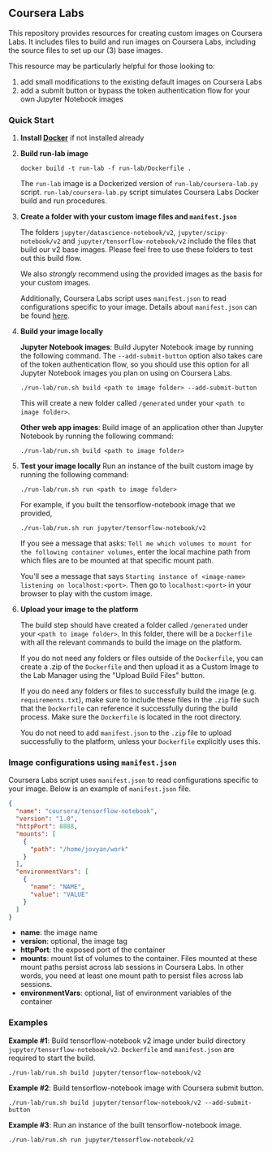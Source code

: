 ## Coursera Labs

This repository provides resources for creating custom images on Coursera Labs. It includes files to build and run images on Coursera Labs, including the source files to set up our (3) base images. 

This resource may be particularly helpful for those looking to:
1) add small modifications to the existing default images on Coursera Labs
2) add a submit button or bypass the token authentication flow for your own Jupyter Notebook images

### Quick Start

1. **Install [Docker](https://docs.docker.com)** if not installed already

2. **Build run-lab image**
    ```
    docker build -t run-lab -f run-lab/Dockerfile .
    ```
    The `run-lab` image is a Dockerized version of `run-lab/coursera-lab.py` script. `run-lab/coursera-lab.py` script simulates Coursera Labs Docker build and run procedures.

3. **Create a folder with your custom image files and `manifest.json`**

    The folders `jupyter/datascience-notebook/v2`, `jupyter/scipy-notebook/v2` and `jupyter/tensorflow-notebook/v2` include the files that build our v2 base images. Please feel free to use these folders to test out this build flow.

    We also *strongly* recommend using the provided images as the basis for your custom images.

    Additionally, Coursera Labs script uses `manifest.json` to read configurations specific to your image. Details about `manifest.json` can be found [here](#image-configurations-using-manifestjson).

4. **Build your image locally**

    <b>Jupyter Notebook images</b>: Build Jupyter Notebook image by running the following command. The `--add-submit-button` option also takes care of the token authentication flow, so you should use this option for all Jupyter Notebook images you plan on using on Coursera Labs.
    ```
    ./run-lab/run.sh build <path to image folder> --add-submit-button
    ```
    This will create a new folder called `/generated` under your `<path to image folder>`.

    <b>Other web app images</b>: Build image of an application other than Jupyter Notebook by running the following command:
    ```
    ./run-lab/run.sh build <path to image folder>
    ```
5. **Test your image locally**
    Run an instance of the built custom image by running the following command:
    ```
    ./run-lab/run.sh run <path to image folder>
    ```
    For example, if you built the tensorflow-notebook image that we provided,
    ```
    ./run-lab/run.sh run jupyter/tensorflow-notebook/v2
    ```
    If you see a message that asks: `Tell me which volumes to mount for the following container volumes`, enter the local machine path from which files are to be mounted at that specific mount path.

    You'll see a message that says `Starting instance of <image-name> listening on localhost:<port>`. Then go to `localhost:<port>` in your browser to play with the custom image.
    
6. **Upload your image to the platform**

    The build step should have created a folder called `/generated` under your `<path to image folder>`. In this folder, there will be a `Dockerfile` with all the relevant commands to build the image on the platform.

    If you do not need any folders or files outside of the `Dockerfile`, you can create a .zip of the `Dockerfile` and then upload it as a Custom Image to the Lab Manager using the "Upload Build Files" button.

    If you do need any folders or files to successfully build the image (e.g. `requirements.txt`), make sure to include these files in the `.zip` file such that the `Dockerfile` can reference it successfully during the build process. Make sure the `Dockerfile` is located in the root directory.
    
    You do not need to add `manifest.json` to the `.zip` file to upload successfully to the platform, unless your `Dockerfile` explicitly uses this.


### Image configurations using `manifest.json`

Coursera Labs script uses `manifest.json` to read configurations specific to your image. Below is an example of `manifest.json` file.                   
```json
{
  "name": "coursera/tensorflow-notebook",
  "version": "1.0",
  "httpPort": 8888,
  "mounts": [
    {
      "path": "/home/jovyan/work"
    }
  ],
  "environmentVars": [
    {
      "name": "NAME",
      "value": "VALUE"
    }
  ]
}
```
* **name**: the image name
* **version**: optional, the image tag
* **httpPort**: the exposed port of the container
* **mounts**: mount list of volumes to the container. Files mounted at these mount paths persist across lab sessions in Coursera Labs. In other words, you need at least one mount path to persist files across lab sessions.
* **environmentVars**: optional, list of environment variables of the container

### Examples
**Example #1**: Build tensorflow-notebook v2 image under build directory `jupyter/tensorflow-notebook/v2`. `Dockerfile` and `manifest.json` are required to start the build.
```
./run-lab/run.sh build jupyter/tensorflow-notebook/v2
```
**Example #2**: Build tensorflow-notebook image with Coursera submit button.
```
./run-lab/run.sh build jupyter/tensorflow-notebook/v2 --add-submit-button
```
**Example #3**: Run an instance of the built tensorflow-notebook image.
```
./run-lab/run.sh run jupyter/tensorflow-notebook/v2
```
